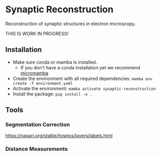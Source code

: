 # Synaptic Reconstruction

Reconstruction of synaptic structures in electron microscopy.

THIS IS WORK IN PROGRESS!

## Installation

- Make sure conda or mamba is installed.
    - If you don't have a conda installation yet we recommend [micromamba](https://mamba.readthedocs.io/en/latest/installation/micromamba-installation.html)
- Create the environment with all required dependencies: `mamba env create -f environment.yaml`
- Activate the environment: `mamba activate synaptic-reconstruction`
- Install the package: `pip install -e .`

## Tools

### Segmentation Correction

https://napari.org/stable/howtos/layers/labels.html

### Distance Measurements
